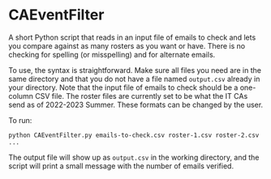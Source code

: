 # CAEventFilter

A short Python script that reads in an input file of emails to check and lets you compare against as many rosters as you want or have. There is no checking for spelling (or misspelling) and for alternate emails.

To use, the syntax is straightforward. Make sure all files you need are in the same directory and that you do not have a file named `output.csv` already in your directory. Note that the input file of emails to check should be a one-column CSV file. The roster files are currently set to be what the IT CAs send as of 2022-2023 Summer. These formats can be changed by the user.

To run:
~~~
python CAEventFilter.py emails-to-check.csv roster-1.csv roster-2.csv ... 
~~~

The output file will show up as `output.csv` in the working directory, and the script will print a small message with the number of emails verified.
